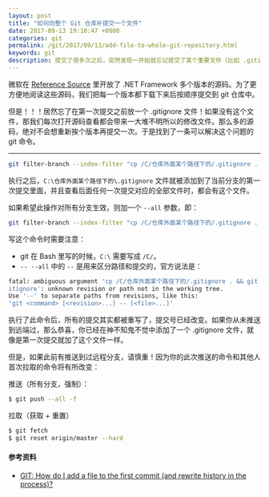 ```yaml
---
layout: post
title: "如何向整个 Git 仓库补提交一个文件"
date: 2017-09-13 19:10:47 +0800
categories: git
permalink: /git/2017/09/13/add-file-to-whole-git-repository.html
keywords: git
description: 提交了很多次之后，突然发现一开始就忘记提交了某个重要文件（比如 .gitignore），本文将教你如何将这个文件补上。
---
```


微软在 [Reference Source](https://referencesource.microsoft.com/) 里开放了 .NET Framework 多个版本的源码。为了更方便地阅读这些源码，我们把每一个版本都下载下来后按顺序提交到 git 仓库中。

但是！！！居然忘了在第一次提交之前放一个 .gitignore 文件！如果没有这个文件，那我们每次打开源码查看都会带来一大堆不明所以的修改文件。那么多的源码，绝对不会想重新挨个版本再提交一次。于是找到了一条可以解决这个问题的 git 命令。

---



```bash
git filter-branch --index-filter "cp /C/仓库外面某个路径下的/.gitignore . && git add .gitignore"
```

执行之后，`C:\仓库外面某个路径下的\.gitignore` 文件就被添加到了当前分支的第一次提交里面，并且查看后面任何一次提交对应的全部文件时，都会有这个文件。

如果希望此操作对所有分支生效，则加一个 `--all` 参数，即：

```bash
git filter-branch --index-filter "cp /C/仓库外面某个路径下的/.gitignore . && git add .gitignore" -- --all
```

写这个命令时需要注意：
- git 在 Bash 里写的时候，`C:\` 需要写成 `/C/`。
- `-- --all` 中的 `--` 是用来区分路径和提交的，官方说法是：

```bash
fatal: ambiguous argument 'cp /C/仓库外面某个路径下的/.gitignore . && git add .g
itignore': unknown revision or path not in the working tree.
Use '--' to separate paths from revisions, like this:
'git <command> [<revision>...] -- [<file>...]'
```

执行了此命令后，所有的提交其实都被重写了，提交号已经改变。如果你从未推送到远端过，那么恭喜，你已经在神不知鬼不觉中添加了一个 .gitignore 文件，就像是第一次提交就加了这个文件一样。

但是，如果此前有推送到过远程分支，请慎重！因为你的此次推送的命令和其他人首次拉取的命令将有所改变：

推送（所有分支，强制）：

```bash
$ git push --all -f
```

拉取（获取 + 重置）

```bash
$ git fetch
$ git reset origin/master --hard
```

#### 参考资料

- [GIT: How do I add a file to the first commit (and rewrite history in the process)?](https://stackoverflow.com/questions/21353584/git-how-do-i-add-a-file-to-the-first-commit-and-rewrite-history-in-the-process)
